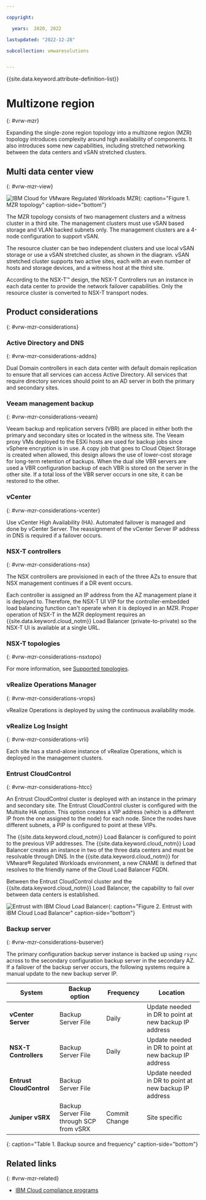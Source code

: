 ```yaml
---

copyright:

  years:  2020, 2022

lastupdated: "2022-12-28"

subcollection: vmwaresolutions


---
```


{{site.data.keyword.attribute-definition-list}}

# Multizone region
{: #vrw-mzr}

Expanding the single-zone region topology into a multizone region (MZR) topology introduces complexity around high availability of components. It also introduces some new capabilities, including stretched networking between the data centers and vSAN stretched clusters.

## Multi data center view
{: #vrw-mzr-view}

![IBM Cloud for VMware Regulated Workloads MZR](../../images/vrw-mzr.svg "MZR topology"){: caption="Figure 1. MZR topology" caption-side="bottom"}

The MZR topology consists of two management clusters and a witness cluster in a third site. The management clusters must use vSAN based storage and VLAN backed subnets only. The management clusters are a 4-node configuration to support vSAN.

The resource cluster can be two independent clusters and use local vSAN storage or use a vSAN stretched cluster, as shown in the diagram. vSAN stretched cluster supports two active sites, each with an even number of hosts and storage devices, and a witness host at the third site.

According to the NSX-T™ design, the NSX-T Controllers run an instance in each data center to provide the network failover capabilities. Only the resource cluster is converted to NSX-T transport nodes.

## Product considerations
{: #vrw-mzr-considerations}

### Active Directory and DNS
{: #vrw-mzr-considerations-addns}

Dual Domain controllers in each data center with default domain replication to ensure that all services can access Active Directory. All services that require directory services should point to an AD server in both the primary and secondary sites.

### Veeam management backup
{: #vrw-mzr-considerations-veeam}

Veeam backup and replication servers (VBR) are placed in either both the primary and secondary sites or located in the witness site. The Veeam proxy VMs deployed to the ESXi hosts are used for backup jobs since vSphere encryption is in use. A copy job that goes to Cloud Object Storage is created when allowed, this design allows the use of lower-cost storage for long-term retention of backups. When the dual site VBR servers are used a VBR configuration backup of each VBR is stored on the server in the other site. If a total loss of the VBR server occurs in one site, it can be restored to the other.

### vCenter
{: #vrw-mzr-considerations-vcenter}

Use vCenter High Availability (HA). Automated failover is managed and done by vCenter Server. The reassignment of the vCenter Server IP address in DNS is required if a failover occurs.

### NSX-T controllers
{: #vrw-mzr-considerations-nsx}

The NSX controllers are provisioned in each of the three AZs to ensure that NSX management continues if a DR event occurs.

Each controller is assigned an IP address from the AZ management plane it is deployed to. Therefore, the NSX-T UI VIP for the controller-embedded load balancing function can't operate when it is deployed in an MZR. Proper operation of NSX-T in the MZR deployment requires an {{site.data.keyword.cloud_notm}} Load Balancer (private-to-private) so the NSX-T UI is available at a single URL.

### NSX-T topologies
{: #vrw-mzr-considerations-nsxtopo}

For more information, see [Supported topologies](/docs/vmwaresolutions?topic=vmwaresolutions-vrw-nsxt-topologies).

### vRealize Operations Manager
{: #vrw-mzr-considerations-vrops}

vRealize Operations is deployed by using the continuous availability mode.

### vRealize Log Insight
{: #vrw-mzr-considerations-vrli}

Each site has a stand-alone instance of vRealize Operations, which is deployed in the management clusters.

### Entrust CloudControl
{: #vrw-mzr-considerations-htcc}

An Entrust CloudControl cluster is deployed with an instance in the primary and secondary site. The Entrust CloudControl cluster is configured with the Multisite HA option. This option creates a VIP address (which is a different IP from the one assigned to the node) for each node. Since the nodes have different subnets, a PIP is configured to point at these VIPs.

The {{site.data.keyword.cloud_notm}} Load Balancer is configured to point to the previous VIP addresses. The {{site.data.keyword.cloud_notm}} Load Balancer creates an instance in two of the three data centers and must be resolvable through DNS. In the {{site.data.keyword.cloud_notm}} for VMware® Regulated Workloads environment, a new CNAME is defined that resolves to the friendly name of the Cloud Load Balancer FQDN.

Between the Entrust CloudControl cluster and the {{site.data.keyword.cloud_notm}} Load Balancer, the capability to fail over between data centers is established.

![Entrust with IBM Cloud Load Balancer](../../images/vrw-htcc-glb.svg "Entrust with IBM Cloud Load Balancer"){: caption="Figure 2. Entrust with IBM Cloud Load Balancer" caption-side="bottom"}

### Backup server
{: #vrw-mzr-considerations-buserver}

The primary configuration backup server instance is backed up using `rsync` across to the secondary configuration backup server in the secondary AZ. If a failover of the backup server occurs, the following systems require a manual update to the new backup server IP.

| System | Backup option | Frequency | Location|
|--- |--- |--- | --- |
|**vCenter Server** | Backup Server File | Daily | Update needed in DR to point at new backup IP address |
|**NSX-T Controllers** |Backup Server File | Daily | Update needed in DR to point at new backup IP address |
|**Entrust CloudControl** | Backup Server File | | Update needed in DR to point at new backup IP address |
|**Juniper vSRX** | Backup Server File through SCP from vSRX | Commit Change | Site specific |
{: caption="Table 1. Backup source and frequency" caption-side="bottom"}

## Related links
{: #vrw-mzr-related}

* [IBM Cloud compliance programs](https://www.ibm.com/cloud/compliance)
